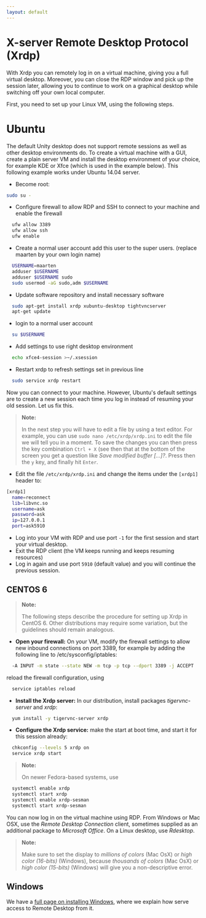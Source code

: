 ```yaml
---
layout: default
---
```

# X-server Remote Desktop Protocol (Xrdp)

With Xrdp you can remotely log in on a virtual machine, giving you a full virtual desktop. Moreover, you can close the RDP window and pick up the session later, allowing you to continue to work on a graphical desktop while switching off your own local computer.

First, you need to set up your Linux VM, using the following steps.

#  Ubuntu

The default Unity desktop does not support remote sessions as well as other desktop environments do. To create a virtual machine with a GUI, create a plain server VM and install the desktop environment of your choice, for example KDE or Xfce (which is used in the example below). This following example works under Ubuntu 14.04 server.

* Become root:

```bash
sudo su -
```

* Configure firewall to allow RDP and SSH to connect to your machine and enable the firewall

```bash
  ufw allow 3389
  ufw allow ssh
  ufw enable
```

* Create a normal user account add this user to the super users. (replace maarten by your own login name)

```bash
  USERNAME=maarten
  adduser $USERNAME
  adduser $USERNAME sudo
  sudo usermod -aG sudo,adm $USERNAME
```

* Update software repository and install necessary software

```bash
  sudo apt-get install xrdp xubuntu-desktop tightvncserver
  apt-get update
```

* login to a normal user account

```bash
  su $USERNAME
```

* Add settings to use right desktop environment

```bash
  echo xfce4-session >~/.xsession
```
* Restart xrdp to refresh settings set in previous line

```bash
  sudo service xrdp restart
```

Now you can connect to your machine. However, Ubuntu's default settings are to create a new session each time you log in instead of resuming your old session. Let us fix this. 

>**Note:**
>
>In the next step you will have to edit a file by using a text editor. For example, you can use `sudo nano /etc/xrdp/xrdp.ini` to edit the file we will tell you in a moment. To save the changes you can then press the key combination `Ctrl + X` (see then that at the bottom of the screen you get a question like _Save modified buffer [...]?_. Press then the `y` key, and finally hit `Enter`.

* Edit the file `/etc/xrdp/xrdp.ini` and change the items under the `[xrdp1]` header to:

```bash
[xrdp1]
  name=reconnect
  lib=libvnc.so
  username=ask
  password=ask
  ip=127.0.0.1
  port=ask5910
```

* Log into your VM with RDP and use port `-1` for the first session and start your virtual desktop.
* Exit the RDP client (the VM keeps running and keeps resuming resources)
* Log in again and use port `5910` (default value) and you will continue the previous session.



## CENTOS 6
>**Note:**
>
>The following steps describe the procedure for setting up Xrdp in CentOS 6. Other distributions may require some variation, but the guidelines should remain analogous.

* **Open your firewall:** On your VM, modify the firewall settings to allow new inbound connections on port 3389, for example by adding the following line to /etc/sysconfig/iptables:

```bash
  -A INPUT -m state --state NEW -m tcp -p tcp --dport 3389 -j ACCEPT
```

 reload the firewall configuration, using

```bash
  service iptables reload
```

* **Install the Xrdp server:** In our distribution, install packages _tigervnc-server_ and _xrdp_:

```bash
  yum install -y tigervnc-server xrdp
```

* **Configure the Xrdp service:** make the start at boot time, and start it for this session already:

```bash
  chkconfig --levels 5 xrdp on
  service xrdp start
```

>**Note:**
>
>On newer Fedora-based systems, use

```bash
  systemctl enable xrdp
  systemctl start xrdp
  systemctl enable xrdp-sesman
  systemctl start xrdp-sesman
```

You can now log in on the virtual machine using RDP. From Windows or Mac OSX, use the _Remote Desktop Connection_ client, sometimes supplied as an additional package to _Microsoft Office_. On a Linux desktop, use _Rdesktop_. 

>**Note:**
>
>Make sure to set the display to _millions of colors_ (Mac OsX) or _high color (16-bits)_ (Windows), because _thousands of colors_ (Mac OsX) or _high color (15-bits)_ (Windows) will give you a non-descriptive error.


## Windows

We have a [full page on installing Windows](Windows), where we explain how serve access to Remote Desktop from it.
